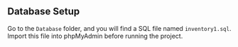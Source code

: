## Database Setup

Go to the `Database` folder, and you will find a SQL file named `inventory1.sql`. Import this file into phpMyAdmin before running the project.
